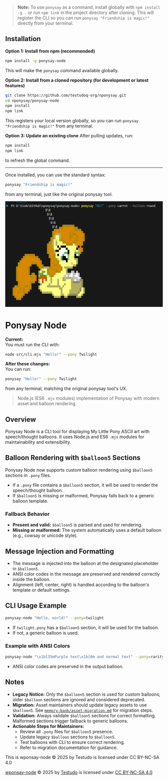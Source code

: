 > **Note:** To use `ponysay` as a command, install globally with `npm install -g .` or run `npm link` in the project directory after cloning. This will register the CLI so you can run `ponysay "Friendship is magic!"` directly from your terminal.
## Installation

**Option 1: Install from npm (recommended)**
```bash
npm install -g ponysay-node
```
This will make the `ponysay` command available globally.

**Option 2: Install from a cloned repository (for development or latest features)**
```bash
git clone https://github.com/testudoq-org/nponysay.git
cd nponysay/ponysay-node
npm install
npm link
```
This registers your local version globally, so you can run `ponysay "Friendship is magic!"` from any terminal.

**Option 3: Update an existing clone**
After pulling updates, run:
```bash
npm install
npm link
```
to refresh the global command.

---

Once installed, you can use the standard syntax:
```bash
ponysay "Friendship is magic!"
```
from any terminal, just like the original ponysay tool.

![alt text](image.png)




# Ponysay Node
**Current:**  
You must run the CLI with:  
```sh
node src/cli.mjs "Hello!" --pony Twilight
```

**After these changes:**  
You can run:  
```sh
ponysay "Hello!" --pony Twilight
```
from any terminal, matching the original ponysay tool's UX.

> Node.js (ES6 `.mjs` modules) implementation of Ponysay with modern asset and balloon rendering.

## Overview

Ponysay Node is a CLI tool for displaying My Little Pony ASCII art with speech/thought balloons. It uses Node.js and ES6 `.mjs` modules for maintainability and extensibility.

## Balloon Rendering with `$balloon5` Sections

Ponysay Node now supports custom balloon rendering using `$balloon5` sections in `.pony` files.

- If a `.pony` file contains a `$balloon5` section, it will be used to render the speech/thought balloon.
- If `$balloon5` is missing or malformed, Ponysay falls back to a generic balloon template.

### Fallback Behavior

- **Present and valid:** `$balloon5` is parsed and used for rendering.
- **Missing or malformed:** The system automatically uses a default balloon (e.g., cowsay or unicode style).

## Message Injection and Formatting

- The message is injected into the balloon at the designated placeholder in `$balloon5`.
- ANSI color codes in the message are preserved and rendered correctly inside the balloon.
- Alignment (left, center, right) is handled according to the balloon's template or default settings.

## CLI Usage Example

```sh
ponysay-node "Hello, world!" --pony=twilight
```

- If `twilight.pony` has a `$balloon5` section, it will be used for the balloon.
- If not, a generic balloon is used.

### Example with ANSI Colors

```sh
ponysay-node "\x1b[35mPurple text\x1b[0m and normal text" --pony=rarity
```

- ANSI color codes are preserved in the output balloon.

## Notes

- **Legacy Notice:** Only the `$balloon5` section is used for custom balloons; older `$balloon` sections are ignored and considered deprecated.
- **Migration:** Asset maintainers should update legacy assets to use `$balloon5`. See [`memory-bank/asset-migration.md`](ponysay-node/memory-bank/asset-migration.md) for migration steps.
- **Validation:** Always validate `$balloon5` sections for correct formatting. Malformed sections trigger fallback to generic balloons.
- **Actionable Steps for Maintainers:**
  - Review all `.pony` files for `$balloon5` presence.
  - Update legacy `$balloon` sections to `$balloon5`.
  - Test balloons with CLI to ensure correct rendering.
  - Refer to migration documentation for guidance.


This is wponsay-node © 2025 by Testudo is licensed under CC BY-NC-SA 4.0

<a href="https://github.com/testudoq-org/nponysay">wponsay-node</a> © 2025 by <a href="https://www.testudo.co.nz/">Testudo</a> is licensed under <a href="https://creativecommons.org/licenses/by-nc-sa/4.0/">CC BY-NC-SA 4.0</a><img src="https://mirrors.creativecommons.org/presskit/icons/cc.svg" alt="" style="max-width: 1em;max-height:1em;margin-left: .2em;"><img src="https://mirrors.creativecommons.org/presskit/icons/by.svg" alt="" style="max-width: 1em;max-height:1em;margin-left: .2em;"><img src="https://mirrors.creativecommons.org/presskit/icons/nc.svg" alt="" style="max-width: 1em;max-height:1em;margin-left: .2em;"><img src="https://mirrors.creativecommons.org/presskit/icons/sa.svg" alt="" style="max-width: 1em;max-height:1em;margin-left: .2em;">
